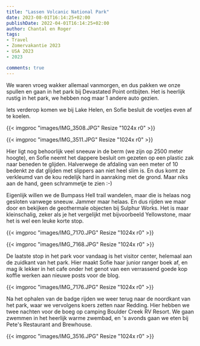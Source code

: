 ```yaml
---
title: "Lassen Volcanic National Park"
date: 2023-08-01T16:14:25+02:00
publishDate: 2022-04-01T16:14:25+02:00
author: Chantal en Roger
tags:
- Travel
- Zomervakantie 2023
- USA 2023
- 2023

comments: true
---
```


We waren vroeg wakker allemaal vanmorgen, en dus pakken we onze spullen en gaan in het park bij Devastated Point ontbijten. Het is heerlijk rustig in het park, we hebben nog maar 1 andere auto gezien.

Iets verderop komen we bij Lake Helen, en Sofie besluit de voetjes even af te koelen.

{{< imgproc "images/IMG_3508.JPG" Resize "1024x r0" >}}

{{< imgproc "images/IMG_3511.JPG" Resize "1024x r0" >}}

Hier ligt nog behoorlijk veel sneeuw in de berm (we zijn op 2500 meter hoogte), en Sofie neemt het dappere besluit om gezeten op een plastic zak naar beneden te glijden. Halverwege de afdaling van een meter of 10 bedenkt ze dat glijden met slippers aan niet heel slim is. En dus komt ze verkleumd van de kou redelijk hard in aanraking met de grond. Maar niks aan de hand, geen schrammetje te zien :-)

Eigenlijk willen we de Bumpass Hell trail wandelen, maar die is helaas nog gesloten vanwege sneeuw. Jammer maar helaas. En dus rijden we maar door en bekijken de geothermale objecten bij Sulphur Works. Het is maar kleinschalig, zeker als je het vergelijkt met bijvoorbeeld Yellowstone, maar het is wel een leuke korte stop.

{{< imgproc "images/IMG_7170.JPG" Resize "1024x r0" >}}

{{< imgproc "images/IMG_7168.JPG" Resize "1024x r0" >}}

De laatste stop in het park voor vandaag is het visitor center, helemaal aan de zuidkant van het park. Hier maakt Sofie haar junior ranger boek af, en mag ik lekker in het cafe onder het genot van een verrassend goede kop koffie werken aan nieuwe posts voor de blog.

{{< imgproc "images/IMG_7176.JPG" Resize "1024x r0" >}}

Na het ophalen van de badge rijden we weer terug naar de noordkant van het park, waar we vervolgens koers zetten naar Redding. Hier hebben we twee nachten voor de boeg op camping Boulder Creek RV Resort. We gaan zwemmen in het heerlijk warme zwembad, en 's avonds gaan we eten bij Pete's Restaurant and Brewhouse.

{{< imgproc "images/IMG_3516.JPG" Resize "1024x r0" >}}
